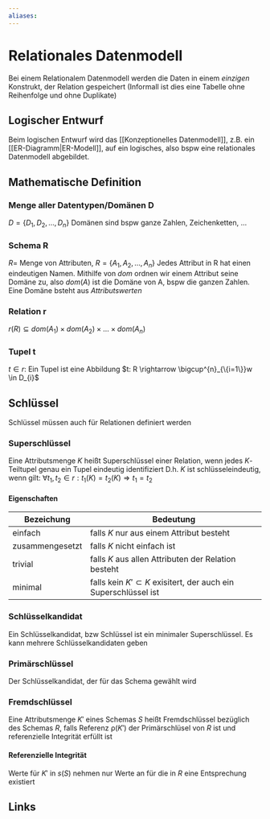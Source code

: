 ```yaml
---
aliases: 
---
```

# Relationales Datenmodell 
Bei einem Relationalem Datenmodell werden die Daten in einem *einzigen* Konstrukt, der Relation gespeichert (Informall ist dies eine Tabelle ohne Reihenfolge und ohne Duplikate)
## Logischer Entwurf
Beim logischen Entwurf wird das [[Konzeptionelles Datenmodell]], z.B. ein [[ER-Diagramm|ER-Modell]], auf ein logisches, also bspw eine relationales Datenmodell abgebildet.

## Mathematische Definition
### Menge aller Datentypen/Domänen D
$D=\{D_{1},D_{2},\dotso,D_{n}\}$
Domänen sind bspw ganze Zahlen, Zeichenketten, ...
### Schema R
$R=$ Menge von Attributen, $R=\{A_{1},A_{2},\dotso,A_{n}\}$
Jedes Attribut in R hat einen eindeutigen Namen. Mithilfe von $dom$ ordnen wir einem Attribut seine Domäne zu, also $dom(A)$ ist die Domäne von A, bspw die ganzen Zahlen. Eine Domäne bsteht aus *Attributswerten*
### Relation r
$r(R) \subseteq dom(A_{1}) \times dom(A_{2}) \times \dotso \times dom(A_{n})$

### Tupel t
$t \in r:$ Ein Tupel ist eine Abbildung $t: R \rightarrow \bigcup^{n}_{\{i=1\}}w \in D_{i}$ 
## Schlüssel
Schlüssel müssen auch für Relationen definiert werden
### Superschlüssel
Eine Attributsmenge $K$ heißt Superschlüssel einer Relation, wenn jedes $K$-Teiltupel genau ein Tupel eindeutig identifiziert
D.h. $K$ ist schlüsseleindeutig, wenn gilt: $\forall t_{1},t_{2} \in r: t_{1}(K) = t_{2}(K) \Rightarrow t_{1}= t_{2}$
#### Eigenschaften
| Bezeichung      | Bedeutung                                                           |
| --------------- | ------------------------------------------------------------------- |
| einfach         | falls $K$ nur aus einem Attribut besteht                            |
| zusammengesetzt | falls $K$ nicht einfach ist                                         |
| trivial         | falls $K$ aus allen Attributen der Relation besteht                 |
| minimal         | falls kein $K'\subset K$ exisitert, der auch ein Superschlüssel ist |

### Schlüsselkandidat
Ein Schlüsselkandidat, bzw Schlüssel ist ein minimaler Superschlüssel. Es kann mehrere Schlüsselkandidaten geben

### Primärschlüssel
Der Schlüsselkandidat, der für das Schema gewählt wird

### Fremdschlüssel
Eine Attributsmenge $K'$ eines Schemas $S$ heißt Fremdschlüssel bezüglich des Schemas $R$, falls Referenz $\uprho(K')$ der Primärschlüsel von $R$ ist und referenzielle Integrität erfüllt ist

#### Referenzielle Integrität
Werte für $K'$ in $s(S)$ nehmen nur Werte an für die in $R$ eine Entsprechung existiert
## Links